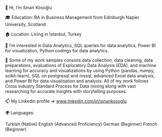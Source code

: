 👋 Hi, I’m Sinan Kösoğlu

🎓 Education: BA in Business Management from Edinburgh Napier University, Scotland

🏠 Location: Living in İstanbul, Turkey

👀 I’m interested in Data Analytics, SQL queries for data analytics, Power BI for visualization, Python codings for data analytics. 

🌱 Some of my work samples consists data collection, data cleaning, data preparations, evaluations of Exploratory Data Analysis (EDA), and machine learning for accuracy and visualizations by using Python (pandas, numpy, scikit-learn), SQL on postgresql and mssql, advanced Excel data analysis, and Power BI for data visualisation and analysis. All of my work follows Cross industry Standard Process for Data mining along with vast researching for accurate insights with storytelling purposes.  

📫 My Linkedin profile => www.linkedin.com/in/sinankosoglu

🌍 Languages:

Turkish (Native)
English (Advanced Proficiency)
German (Beginner)
French (Beginner)


